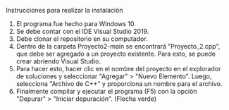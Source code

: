 Instrucciones para realizar la instalación

1. El programa fue hecho para Windows 10.
2. Se debe contar con el IDE Visual Studio 2019. 
3. Debe clonar el repositorio en su computador.
3. Dentro de la carpeta Proyecto2-main se encontrará "Proyecto_2.cpp", que debe ser agregado
a un proyecto existente. Para esto, se puede crear abriendo Visual Studio.
4. Para hacer esto, hacer clic en el nombre del proyecto en el explorador de soluciones y
seleccionar "Agregar" > "Nuevo Elemento". Luego, selecciona "Archivo de C++" y proporciona
un nombre para el archivo.
5. Finalmente compilar y ejecutar el programa (F5) con la opción "Depurar" > "Iniciar depuración".
(Flecha verde)